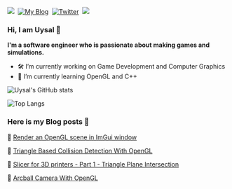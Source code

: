 <p align="left">
<a href="https://hookshotstudio.com/"><img src="https://img.shields.io/badge/PORTFOLIO-CC6699?style=for-the-badge&logoColor=white alt="Portfolio" /></a>&nbsp;
<a href="https://uysalaltas.github.io"><img src="https://img.shields.io/badge/MY BLOG-FC7F03?style=for-the-badge&logoColor=white" alt="My Blog" /></a>&nbsp;
<a href="https://twitter.com/Altasuysal"><img src="https://img.shields.io/badge/Twitter-1DA1F2?style=for-the-badge&logo=twitter&logoColor=white" alt="Twitter" /></a>&nbsp;
<a href="https://www.linkedin.com/in/uysal-altas/"><img src="https://img.shields.io/badge/LINKEDIN-0A0A0A?style=for-the-badge&logo=linkedin&logoColor=white alt="Dev.to" /></a>&nbsp;
</p>

### Hi, I am Uysal 👋

**I'm a software engineer who is passionate about making games and simulations.**

* 🛠 I’m currently working on Game Development and Computer Graphics
* 🌳 I’m currently learning OpenGL and C++

![Uysal's GitHub stats](https://github-readme-stats.vercel.app/api?username=uysalaltas&show_icons=true&theme=radical)

![Top Langs](https://github-readme-stats.vercel.app/api/top-langs/?username=uysalaltas&layout=compact&theme=radical)

### Here is my Blog posts 📘
📜 <a href="https://uysalaltas.github.io/2022/01/09/OpenGL_Imgui.html">Render an OpenGL scene in ImGui window</a>

📜 <a href="https://uysalaltas.github.io/2022/03/24/OpenGL_Collision_Detection.html">Triangle Based Collision Detection With OpenGL</a>

📜 <a href="https://uysalaltas.github.io/2023/01/01/Slicer_for_3D_printers-Part1.html">Slicer for 3D printers - Part 1 - Triangle Plane Intersection</a>

📜 <a href="https://uysalaltas.github.io/2023/02/12/Arcball_Camera_With_OpenGL.html">Arcball Camera With OpenGL</a>

